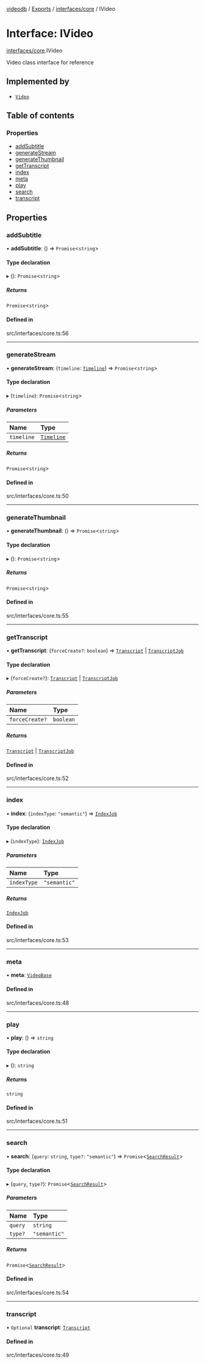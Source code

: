 [videodb](../README.md) / [Exports](../modules.md) / [interfaces/core](../modules/interfaces_core.md) / IVideo

# Interface: IVideo

[interfaces/core](../modules/interfaces_core.md).IVideo

Video class interface for reference

## Implemented by

- [`Video`](../classes/core_video.Video.md)

## Table of contents

### Properties

- [addSubtitle](interfaces_core.IVideo.md#addsubtitle)
- [generateStream](interfaces_core.IVideo.md#generatestream)
- [generateThumbnail](interfaces_core.IVideo.md#generatethumbnail)
- [getTranscript](interfaces_core.IVideo.md#gettranscript)
- [index](interfaces_core.IVideo.md#index)
- [meta](interfaces_core.IVideo.md#meta)
- [play](interfaces_core.IVideo.md#play)
- [search](interfaces_core.IVideo.md#search)
- [transcript](interfaces_core.IVideo.md#transcript)

## Properties

### addSubtitle

• **addSubtitle**: () => `Promise`\<`string`\>

#### Type declaration

▸ (): `Promise`\<`string`\>

##### Returns

`Promise`\<`string`\>

#### Defined in

src/interfaces/core.ts:56

___

### generateStream

• **generateStream**: (`timeline`: [`Timeline`](../modules/types_video.md#timeline)) => `Promise`\<`string`\>

#### Type declaration

▸ (`timeline`): `Promise`\<`string`\>

##### Parameters

| Name | Type |
| :------ | :------ |
| `timeline` | [`Timeline`](../modules/types_video.md#timeline) |

##### Returns

`Promise`\<`string`\>

#### Defined in

src/interfaces/core.ts:50

___

### generateThumbnail

• **generateThumbnail**: () => `Promise`\<`string`\>

#### Type declaration

▸ (): `Promise`\<`string`\>

##### Returns

`Promise`\<`string`\>

#### Defined in

src/interfaces/core.ts:55

___

### getTranscript

• **getTranscript**: (`forceCreate?`: `boolean`) => [`Transcript`](../modules/types_video.md#transcript) \| [`TranscriptJob`](../classes/utils_job.TranscriptJob.md)

#### Type declaration

▸ (`forceCreate?`): [`Transcript`](../modules/types_video.md#transcript) \| [`TranscriptJob`](../classes/utils_job.TranscriptJob.md)

##### Parameters

| Name | Type |
| :------ | :------ |
| `forceCreate?` | `boolean` |

##### Returns

[`Transcript`](../modules/types_video.md#transcript) \| [`TranscriptJob`](../classes/utils_job.TranscriptJob.md)

#### Defined in

src/interfaces/core.ts:52

___

### index

• **index**: (`indexType`: ``"semantic"``) => [`IndexJob`](../classes/utils_job.IndexJob.md)

#### Type declaration

▸ (`indexType`): [`IndexJob`](../classes/utils_job.IndexJob.md)

##### Parameters

| Name | Type |
| :------ | :------ |
| `indexType` | ``"semantic"`` |

##### Returns

[`IndexJob`](../classes/utils_job.IndexJob.md)

#### Defined in

src/interfaces/core.ts:53

___

### meta

• **meta**: [`VideoBase`](interfaces_core.VideoBase.md)

#### Defined in

src/interfaces/core.ts:48

___

### play

• **play**: () => `string`

#### Type declaration

▸ (): `string`

##### Returns

`string`

#### Defined in

src/interfaces/core.ts:51

___

### search

• **search**: (`query`: `string`, `type?`: ``"semantic"``) => `Promise`\<[`SearchResult`](../classes/core_search_searchResult.SearchResult.md)\>

#### Type declaration

▸ (`query`, `type?`): `Promise`\<[`SearchResult`](../classes/core_search_searchResult.SearchResult.md)\>

##### Parameters

| Name | Type |
| :------ | :------ |
| `query` | `string` |
| `type?` | ``"semantic"`` |

##### Returns

`Promise`\<[`SearchResult`](../classes/core_search_searchResult.SearchResult.md)\>

#### Defined in

src/interfaces/core.ts:54

___

### transcript

• `Optional` **transcript**: [`Transcript`](../modules/types_video.md#transcript)

#### Defined in

src/interfaces/core.ts:49
